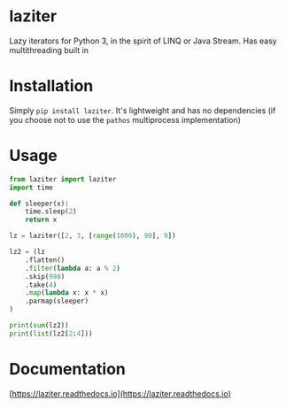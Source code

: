 # laziter
Lazy iterators for Python 3, in the spirit of LINQ or Java Stream. Has easy multithreading built in

# Installation
Simply `pip install laziter`. It's lightweight and has no dependencies (if you choose not to use the `pathos` multiprocess implementation)

# Usage
```py
from laziter import laziter
import time

def sleeper(x):
    time.sleep(2)
    return x

lz = laziter([2, 3, [range(1000), 90], 9])

lz2 = (lz
    .flatten()
    .filter(lambda a: a % 2)
    .skip(998)
    .take(4)
    .map(lambda x: x * x)
    .parmap(sleeper)
)

print(sum(lz2))
print(list(lz2[2:4]))
```

# Documentation

[https://laziter.readthedocs.io](https://laziter.readthedocs.io)


